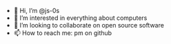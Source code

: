 - 👋 Hi, I’m @js-0s
- 👀 I’m interested in everything about computers
- 💞️ I’m looking to collaborate on open source software
- 📫 How to reach me: pm on github

<!---
js-0s/js-0s is a ✨ special ✨ repository because its `README.md` (this file) appears on your GitHub profile.
You can click the Preview link to take a look at your changes.
--->
